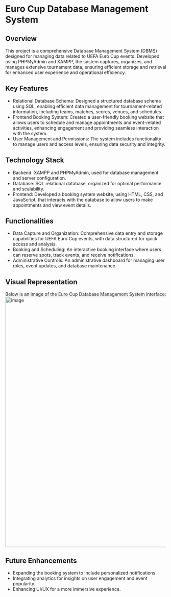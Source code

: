 # Euro Cup Database Management System
## Overview
This project is a comprehensive Database Management System (DBMS) designed for managing data related to UEFA Euro Cup events. Developed using PHPMyAdmin and XAMPP, the system captures, organizes, and manages extensive tournament data, ensuring efficient storage and retrieval for enhanced user experience and operational efficiency.

## Key Features
* Relational Database Schema: Designed a structured database schema using SQL, enabling efficient data management for tournament-related information, including teams, matches, scores, venues, and schedules.
* Frontend Booking System: Created a user-friendly booking website that allows users to schedule and manage appointments and event-related activities, enhancing engagement and providing seamless interaction with the system.
* User Management and Permissions: The system includes functionality to manage users and access levels, ensuring data security and integrity.
## Technology Stack
* Backend: XAMPP and PHPMyAdmin, used for database management and server configuration.
* Database: SQL relational database, organized for optimal performance and scalability.
* Frontend: Developed a booking system website, using HTML, CSS, and JavaScript, that interacts with the database to allow users to make appointments and view event details.
## Functionalities
* Data Capture and Organization: Comprehensive data entry and storage capabilities for UEFA Euro Cup events, with data structured for quick access and analysis.
* Booking and Scheduling: An interactive booking interface where users can reserve spots, track events, and receive notifications.
* Administrative Controls: An administrative dashboard for managing user roles, event updates, and database maintenance.

## Visual Representation
Below is an image of the Euro Cup Database Management System interface:
<img width="785" alt="image" src="https://github.com/user-attachments/assets/a40a7dd7-9fc4-4b95-8f6c-7149c008a48d">

## Future Enhancements
* Expanding the booking system to include personalized notifications.
* Integrating analytics for insights on user engagement and event popularity.
* Enhancing UI/UX for a more immersive experience.
